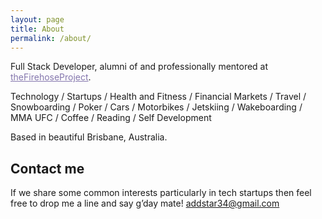 ```yaml
---
layout: page
title: About
permalink: /about/
---
```


Full Stack Developer, alumni of and professionally mentored at <a href="http://thefirehoseproject.com" target="_blank" style="color: #8476ad">theFirehoseProject</a>.

Technology / Startups / Health and Fitness / Financial Markets / Travel / Snowboarding / Poker / Cars / Motorbikes / Jetskiing / Wakeboarding / MMA UFC / Coffee / Reading / Self Development

Based in beautiful Brisbane, Australia.

## Contact me

If we share some common interests particularly in tech startups then feel free to drop me a line and say g’day mate!
<a href="mailto:addstar34@gmail.com" style="color: #8476ad">addstar34@gmail.com</a>
